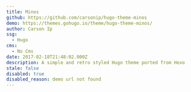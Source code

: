 ```yaml
---
title: Minos
github: https://github.com/carsonip/hugo-theme-minos
demo: https://themes.gohugo.io/theme/hugo-theme-minos/
author: Carson Ip
ssg:
  - Hugo
cms:
  - No Cms
date: 2017-02-18T21:48:02.000Z
description: A simple and retro styled Hugo theme ported from Hexo
stale: false
disabled: true
disabled_reason: demo url not found
---
```

